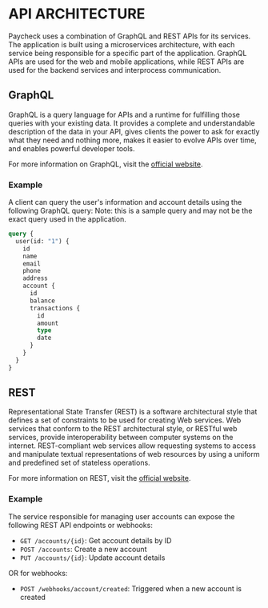 # API ARCHITECTURE

Paycheck uses a combination of GraphQL and REST APIs for its services. The application is built using a microservices architecture, with each service being responsible for a specific part of the application.
GraphQL APIs are used for the web and mobile applications, while REST APIs are used for the backend services and interprocess communication.

## GraphQL

GraphQL is a query language for APIs and a runtime for fulfilling those queries with your existing data. It provides a complete and understandable description of the data in your API, gives clients the power to ask for exactly what they need and nothing more, makes it easier to evolve APIs over time, and enables powerful developer tools.

For more information on GraphQL, visit the [official website](https://graphql.org/).

### Example

A client can query the user's information and account details using the following GraphQL query:
Note: this is a sample query and may not be the exact query used in the application.

```graphql
query {
  user(id: "1") {
    id
    name
    email
    phone
    address
    account {
      id
      balance
      transactions {
        id
        amount
        type
        date
      }
    }
  }
}
```

## REST

Representational State Transfer (REST) is a software architectural style that defines a set of constraints to be used for creating Web services. Web services that conform to the REST architectural style, or RESTful web services, provide interoperability between computer systems on the internet. REST-compliant web services allow requesting systems to access and manipulate textual representations of web resources by using a uniform and predefined set of stateless operations.

For more information on REST, visit the [official website](https://restfulapi.net/).

### Example

The service responsible for managing user accounts can expose the following REST API endpoints or webhooks:

- `GET /accounts/{id}`: Get account details by ID
- `POST /accounts`: Create a new account
- `PUT /accounts/{id}`: Update account details

OR for webhooks:

- `POST /webhooks/account/created`: Triggered when a new account is created
